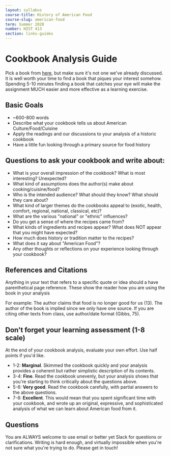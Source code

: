 ```yaml
---
layout: syllabus
course-title: History of American Food
course-slug: american-food
term: Summer 2020
number: HIST 413
section: links-guides
---
```


# Cookbook Analysis Guide
Pick a book from [here](https://babel.hathitrust.org/cgi/mb?c=1934413200;a=listis;sort=date_a;sz=100), but make sure it's not one we've already discussed. It is well worth your time to find a book that piques your interest somehow. Spending 5-10 minutes finding a book that catches your eye will make the assignment MUCH easier and more effective as a learning exercise.


## Basic Goals
- ~600-800 words
- Describe what your cookbook tells us about American Culture/Food/Cuisine
- Apply the readings and our discussions to your analysis of a historic cookbook
- Have a little fun looking through a primary source for food history

## Questions to ask your cookbook and write about:
- What is your overall impression of the cookbook? What is most interesting? Unexpected?
- What kind of assumptions does the author(s) make about cooking/cuisine/food?
- Who is the intended audience? What should they know? What should they care about?
- What kind of larger themes do the cookbooks appeal to (exotic, health, comfort, regional, national, classical, etc)?
- What are the various "national" or "ethnic" influences?
- Do you get a sense of where the recipes came from?
- What kinds of ingredients and recipes appear? What does NOT appear that you might have expected?
- How much does history or tradition matter to the recipes?
- What does it say about "American Food"?
- Any other thoughts or reflections on your experience looking through your cookbook?



## References and Citations
Anything in your text that refers to a specific quote or idea should a have parenthetical page reference. These show the reader how you are using the book in your analysis

For example: The author claims that food is no longer good for us (13). The author of the book is implied since we only have one source. If you are citing other texts from class, use author/date format (Gibbs, 75).


## Don't forget your learning assessment (1-8 scale)
At the end of your cookbook analysis, evaluate your own effort. Use half points if you'd like.

- 1-2: **Marginal**. Skimmed the cookbook quickly and your analysis provides a coherent but rather simplistic description of its contents.
- 3-4: **Fine**. Read the cookbook unevenly, but your analysis shows that you're starting to think critically about the questions above.
- 5-6: **Very good**. Read the cookbook carefully, with partial answers to the above questions.
- 7-8: **Excellent**. This would mean that you spent significant time with your cookbook, and wrote up an original, expressive, and sophisticated analysis of what we can learn about American food from it.


## Questions
You are ALWAYS welcome to use email or better yet Slack for questions or clarifications. Writing is hard enough, and virtually impossible when you're not sure what you're trying to do. Please get in touch!
